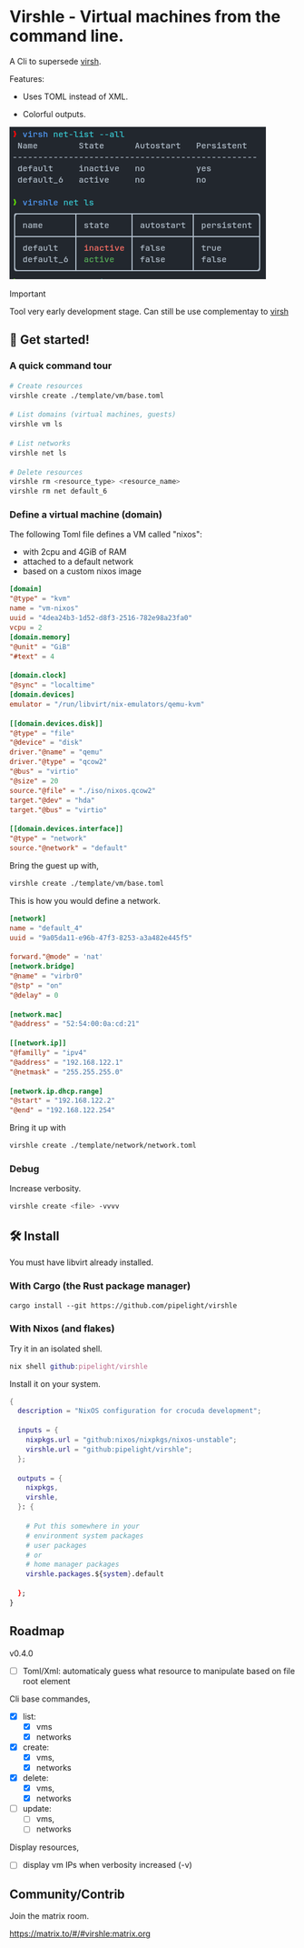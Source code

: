 # Virshle - Virtual machines from the command line.

A Cli to supersede [virsh](https://github.com/libvirt/libvirt).

Features:

- Uses TOML instead of XML.

- Colorful outputs.

![tables comparison](https://github.com/pipelight/virshle/blob/master/public/images/table.png)

> [!IMPORTANT]  
> Tool very early development stage.
> Can still be use complementay to [virsh](https://github.com/libvirt/libvirt)

## 🚀 Get started!

### A quick command tour

```sh
# Create resources
virshle create ./template/vm/base.toml

# List domains (virtual machines, guests)
virshle vm ls

# List networks
virshle net ls

# Delete resources
virshle rm <resource_type> <resource_name>
virshle rm net default_6

```

### Define a virtual machine (domain)

The following Toml file defines a VM called "nixos":

- with 2cpu and 4GiB of RAM
- attached to a default network
- based on a custom nixos image

```toml
[domain]
"@type" = "kvm"
name = "vm-nixos"
uuid = "4dea24b3-1d52-d8f3-2516-782e98a23fa0"
vcpu = 2
[domain.memory]
"@unit" = "GiB"
"#text" = 4

[domain.clock]
"@sync" = "localtime"
[domain.devices]
emulator = "/run/libvirt/nix-emulators/qemu-kvm"

[[domain.devices.disk]]
"@type" = "file"
"@device" = "disk"
driver."@name" = "qemu"
driver."@type" = "qcow2"
"@bus" = "virtio"
"@size" = 20
source."@file" = "./iso/nixos.qcow2"
target."@dev" = "hda"
target."@bus" = "virtio"

[[domain.devices.interface]]
"@type" = "network"
source."@network" = "default"
```

Bring the guest up with,

```sh
virshle create ./template/vm/base.toml
```

This is how you would define a network.

```toml
[network]
name = "default_4"
uuid = "9a05da11-e96b-47f3-8253-a3a482e445f5"

forward."@mode" = 'nat'
[network.bridge]
"@name" = "virbr0"
"@stp" = "on"
"@delay" = 0

[network.mac]
"@address" = "52:54:00:0a:cd:21"

[[network.ip]]
"@familly" = "ipv4"
"@address" = "192.168.122.1"
"@netmask" = "255.255.255.0"

[network.ip.dhcp.range]
"@start" = "192.168.122.2"
"@end" = "192.168.122.254"
```

Bring it up with

```sh
virshle create ./template/network/network.toml
```

### Debug

Increase verbosity.

```sh
virshle create <file> -vvvv
```

## 🛠️ Install

You must have libvirt already installed.

### With Cargo (the Rust package manager)

```sh-vue
cargo install --git https://github.com/pipelight/virshle
```

### With Nixos (and flakes)

Try it in an isolated shell.

```nix
nix shell github:pipelight/virshle
```

Install it on your system.

```nix
{
  description = "NixOS configuration for crocuda development";

  inputs = {
    nixpkgs.url = "github:nixos/nixpkgs/nixos-unstable";
    virshle.url = "github:pipelight/virshle";
  };

  outputs = {
    nixpkgs,
    virshle,
  }: {

    # Put this somewhere in your
    # environment system packages
    # user packages
    # or
    # home manager packages
    virshle.packages.${system}.default

  };
}
```

## Roadmap

v0.4.0

- [ ] Toml/Xml: automaticaly guess what resource to manipulate based on file root element

Cli base commandes,

- [x] list:
  - [x] vms
  - [x] networks
- [x] create:
  - [x] vms,
  - [x] networks
- [x] delete:
  - [x] vms,
  - [x] networks
- [ ] update:
  - [ ] vms,
  - [ ] networks

Display resources,

- [ ] display vm IPs when verbosity increased (-v)

## Community/Contrib

Join the matrix room.

https://matrix.to/#/#virshle:matrix.org
